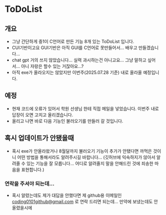 # ToDoList

## 개요
- 그냥 간단하게 중1이 C언어로 만든 기능 8개 있는 ToDoList 입니다.
- CUI기반이고요 GUI기반은 아직 GUI를 C언어로 못만들어서... 배우고 만들겠습니다...
- chat gpt 거의 쓰지 않았습니다... 실력 과시하는건 아니고요... 그냥 말하고 싶어서... 아니 자랑은 할수 있는 거잖아요...?
- 아직 exe가 올라오지는 않았지만 이번주(2025.07.28 기준) 내로 올라올 예정입니다.

## 예정
- 현재 코드에 오류가 있어서 학원 선생님 한테 직접 메일을 넣었습니다. 이번주 내로 답장이 오면 고치고 올리겠습니다.
- 올리고 나면 바로 다음 기능인 불러오기를 만들러 갈 것입니다.

## 혹시 업데이트가 안됐을때
- 혹시 exe가 안올라왔거나 8월달까지 불러오기 기능이 추가가 안됐다면 까먹은 것이니 어떤 방법을 통해서라도 알려주시길 바랍니다... (깃허브에 익숙하지가 않아서 알려줄 수 있는 기능을 잘 모릅니다... 어디로 알려줄지 말을 안해드린 것에 죄송한 마음을 표현합니다.)

### 연락을 주셔야 되는데...
- 혹시 알렸는데도 제가 대답을 안했다면 제 github용 이메일인 coding0101github@gmail.com 로 연락 드리면 되는데... 만약에 보냈는데도 안올렸을시에
